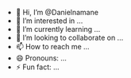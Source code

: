 - 👋 Hi, I’m @Danielnamane
- 👀 I’m interested in ...
- 🌱 I’m currently learning ...
- 💞️ I’m looking to collaborate on ...
- 📫 How to reach me ...
- 😄 Pronouns: ...
- ⚡ Fun fact: ...

<!---
Danielnamane/Danielnamane is a ✨ special ✨ repository because its `README.md` (this file) appears on your GitHub profile.
You can click the Preview link to take a look at your changes.
--->
